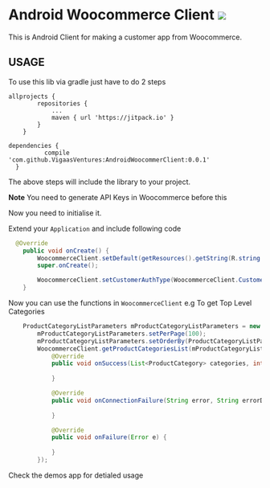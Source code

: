 # Android Woocommerce Client [![](https://jitpack.io/v/VigaasVentures/AndroidWoocommerClient.svg)](https://jitpack.io/#VigaasVentures/AndroidWoocommerClient)

This is Android Client for making a customer app from Woocommerce.

## USAGE
To use this lib via gradle just have to do 2 steps
```
allprojects {
        repositories {
            ...
            maven { url 'https://jitpack.io' }
        }
    }
  ```
  ```
  dependencies {
            compile 'com.github.VigaasVentures:AndroidWoocommerClient:0.0.1'
    }
  ```
The above steps will include the library to your project.

**Note** You need to generate API Keys in Woocommerce before this 


Now you need to initialise it.

Extend your `Application` and include following code
  
```Java
  @Override
    public void onCreate() {
        WoocommerceClient.setDefault(getResources().getString(R.string.shop_consumer_key),getResources().getString(R.string.shop_consumer_secret),"https://ambala.webdemos.cf",getApplicationContext());
        super.onCreate();

        WoocommerceClient.setCustomerAuthType(WoocommerceClient.CustomerAuthType.BASIC_AUTHENTICATION);
    }
```

Now you can use the functions in `WoocommerceClient`
e.g To get Top Level Categories
   
```Java
    ProductCategoryListParameters mProductCategoryListParameters = new ProductCategoryListParameters();
        mProductCategoryListParameters.setPerPage(100);
        mProductCategoryListParameters.setOrderBy(ProductCategoryListParameters.OrderBy.ID);
        WoocommerceClient.getProductCategoriesList(mProductCategoryListParameters, new ProductCategoryListResponseHandler() {
            @Override
            public void onSuccess(List<ProductCategory> categories, int totalPages, int currentPage) {
                
            }

            @Override
            public void onConnectionFailure(String error, String errorDetails) {
                
            }

            @Override
            public void onFailure(Error e) {
                
            }
        });
```
Check the demos app for detialed usage

